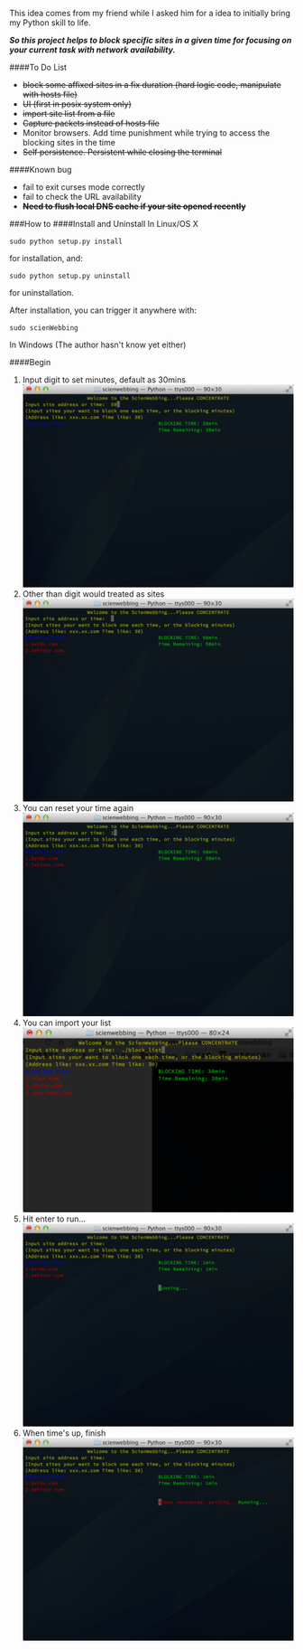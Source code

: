 This idea comes from my friend while I asked him for a idea to initially bring my Python skill to life.

___So this project helps to block specific sites in a given time for focusing on your current task with network availability.___

####To Do List
- ~~block some affixed sites in a fix duration (hard logic code, manipulate with hosts file)~~
- ~~UI (first in posix system only)~~
- ~~import site list from a file~~
- ~~Capture packets instead of hosts file~~
- Monitor browsers. Add time punishment while trying to access the blocking sites in the time
- ~~Self persistence. Persistent while closing the terminal~~
	
####Known bug
- fail to exit curses mode correctly
- fail to check the URL availability
- ~~**Need to flush local DNS cache if your site opened recently**~~


###How to
####Install and Uninstall
In Linux/OS X

	sudo python setup.py install
	
 for installation, and:
 	
 	sudo python setup.py uninstall
 for uninstallation.
 
 After installation, you can trigger it anywhere with:
 
 	sudo scienWebbing
In Windows
(The author hasn't know yet either)

####Begin
1. Input digit to set minutes, default as 30mins
	![](./screenshots/set-time.png)
2. Other than digit would treated as sites
	![](./screenshots/set-sites.png)
3. You can reset your time again
	![](./screenshots/reset-time.png)
4. You can import your list
	![](./screenshots/import-list.png)
4. Hit enter to run...
	![](./screenshots/run.png)
5. When time's up, finish
	![](./screenshots/finish.png)

